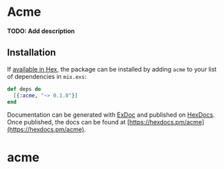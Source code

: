 # Acme

**TODO: Add description**

## Installation

If [available in Hex](https://hex.pm/docs/publish), the package can be installed
by adding `acme` to your list of dependencies in `mix.exs`:

```elixir
def deps do
  [{:acme, "~> 0.1.0"}]
end
```

Documentation can be generated with [ExDoc](https://github.com/elixir-lang/ex_doc)
and published on [HexDocs](https://hexdocs.pm). Once published, the docs can
be found at [https://hexdocs.pm/acme](https://hexdocs.pm/acme).

# acme
